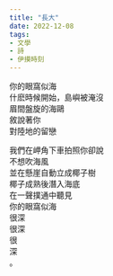 ```yaml
---
title: "長大"
date: 2022-12-08 
tags:
- 文學
- 詩
- 伊摸時刻
---
```

          

你的眼窩似海  
什麽時候開始，島嶼被淹沒  
眉間盤旋的海鷗  
敘說著你  
對陸地的留戀  
  
我們在岬角下車拍照你卻說  
不想吹海風  
並在懸崖自動立成椰子樹  
椰子成熟後潛入海底  
在一聲撲通中聽見  
你的眼窩似海  
很深  
很深  
很  
深  
。
